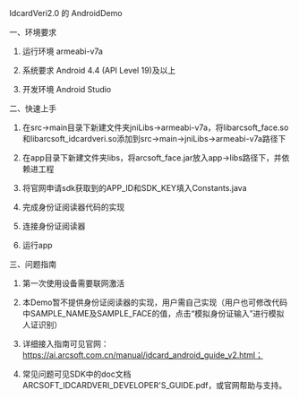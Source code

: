 IdcardVeri2.0 的 AndroidDemo

一、环境要求 

1. 运行环境 armeabi-v7a

2. 系统要求 Android 4.4 (API Level 19)及以上

3. 开发环境 Android Studio

二、快速上手

1. 在src->main目录下新建文件夹jniLibs->armeabi-v7a，将libarcsoft_face.so和libarcsoft_idcardveri.so添加到src->main->jniLibs->armeabi-v7a路径下

2. 在app目录下新建文件夹libs，将arcsoft_face.jar放入app->libs路径下，并依赖进工程

3. 将官网申请sdk获取到的APP_ID和SDK_KEY填入Constants.java

4. 完成身份证阅读器代码的实现

5. 连接身份证阅读器

6. 运行app

三、问题指南 

1. 第一次使用设备需要联网激活

2. 本Demo暂不提供身份证阅读器的实现，用户需自己实现（用户也可修改代码中SAMPLE_NAME及SAMPLE_FACE的值，点击“模拟身份证输入”进行模拟人证识别）

3. 详细接入指南可见官网：https://ai.arcsoft.com.cn/manual/idcard_android_guide_v2.html；

4. 常见问题可见SDK中的doc文档ARCSOFT_IDCARDVERI_DEVELOPER'S_GUIDE.pdf，或官网帮助与支持。